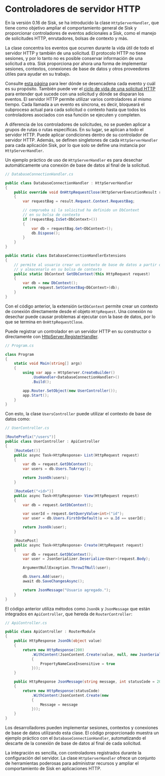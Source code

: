 # Controladores de servidor HTTP

En la versión 0.16 de Sisk, se ha introducido la clase `HttpServerHandler`, que tiene como objetivo ampliar el comportamiento general de Sisk y proporcionar controladores de eventos adicionales a Sisk, como el manejo de solicitudes HTTP, enrutadores, bolsas de contexto y más.

La clase concentra los eventos que ocurren durante la vida útil de todo el servidor HTTP y también de una solicitud. El protocolo HTTP no tiene sesiones, y por lo tanto no es posible conservar información de una solicitud a otra. Sisk proporciona por ahora una forma de implementar sesiones, contextos, conexiones de base de datos y otros proveedores útiles para ayudar en su trabajo.

Consulte [esta página](/api/Sisk.Core.Http.Handlers.HttpServerHandler) para leer dónde se desencadena cada evento y cuál es su propósito. También puede ver el [ciclo de vida de una solicitud HTTP](/v1/advanced/request-lifecycle) para entender qué sucede con una solicitud y dónde se disparan los eventos. El servidor HTTP permite utilizar varios controladores al mismo tiempo. Cada llamada a un evento es síncrona, es decir, bloqueará el subproceso actual para cada solicitud o contexto hasta que todos los controladores asociados con esa función se ejecuten y completen.

A diferencia de los controladores de solicitudes, no se pueden aplicar a grupos de rutas o rutas específicas. En su lugar, se aplican a todo el servidor HTTP. Puede aplicar condiciones dentro de su controlador de servidor HTTP. Además, se definen singletones de cada `HttpServerHandler` para cada aplicación Sisk, por lo que solo se define una instancia por `HttpServerHandler`.

Un ejemplo práctico de uso de `HttpServerHandler` es para desechar automáticamente una conexión de base de datos al final de la solicitud.

```cs
// DatabaseConnectionHandler.cs

public class DatabaseConnectionHandler : HttpServerHandler
{
    public override void OnHttpRequestClose(HttpServerExecutionResult result)
    {
        var requestBag = result.Request.Context.RequestBag;

        // comprueba si la solicitud ha definido un DbContext
        // en su bolsa de contexto
        if (requestBag.IsSet<DbContext>())
        {
            var db = requestBag.Get<DbContext>();
            db.Dispose();
        }
    }
}

public static class DatabaseConnectionHandlerExtensions
{
    // permite al usuario crear un contexto de base de datos a partir de una solicitud HTTP
    // y almacenarlo en su bolsa de contexto
    public static DbContext GetDbContext(this HttpRequest request)
    {
        var db = new DbContext();
        return request.SetContextBag<DbContext>(db);
    }
}
```

Con el código anterior, la extensión `GetDbContext` permite crear un contexto de conexión directamente desde el objeto `HttpRequest`. Una conexión no desechar puede causar problemas al ejecutar con la base de datos, por lo que se termina en `OnHttpRequestClose`.

Puede registrar un controlador en un servidor HTTP en su constructor o directamente con [HttpServer.RegisterHandler](/api/Sisk.Core.Http.HttpServer.RegisterHandler).

```cs
// Program.cs

class Program
{
    static void Main(string[] args)
    {
        using var app = HttpServer.CreateBuilder()
            .UseHandler<DatabaseConnectionHandler>()
            .Build();

        app.Router.SetObject(new UserController());
        app.Start();
    }
}
```

Con esto, la clase `UsersController` puede utilizar el contexto de base de datos como:

```cs
// UserController.cs

[RoutePrefix("/users")]
public class UserController : ApiController
{
    [RouteGet()]
    public async Task<HttpResponse> List(HttpRequest request)
    {
        var db = request.GetDbContext();
        var users = db.Users.ToArray();

        return JsonOk(users);
    }

    [RouteGet("<id>")]
    public async Task<HttpResponse> View(HttpRequest request)
    {
        var db = request.GetDbContext();

        var userId = request.GetQueryValue<int>("id");
        var user = db.Users.FirstOrDefault(u => u.Id == userId);

        return JsonOk(user);
    }

    [RoutePost]
    public async Task<HttpResponse> Create(HttpRequest request)
    {
        var db = request.GetDbContext();
        var user = JsonSerializer.Deserialize<User>(request.Body);

        ArgumentNullException.ThrowIfNull(user);

        db.Users.Add(user);
        await db.SaveChangesAsync();

        return JsonMessage("Usuario agregado.");
    }
}
```

El código anterior utiliza métodos como `JsonOk` y `JsonMessage` que están integrados en `ApiController`, que hereda de `RouterController`:

```cs
// ApiController.cs

public class ApiController : RouterModule
{
    public HttpResponse JsonOk(object value)
    {
        return new HttpResponse(200)
            .WithContent(JsonContent.Create(value, null, new JsonSerializerOptions()
            {
                PropertyNameCaseInsensitive = true
            }));
    }

    public HttpResponse JsonMessage(string message, int statusCode = 200)
    {
        return new HttpResponse(statusCode)
            .WithContent(JsonContent.Create(new
            {
                Message = message
            }));
    }
}
```

Los desarrolladores pueden implementar sesiones, contextos y conexiones de base de datos utilizando esta clase. El código proporcionado muestra un ejemplo práctico con el `DatabaseConnectionHandler`, automatizando el descarte de la conexión de base de datos al final de cada solicitud.

La integración es sencilla, con controladores registrados durante la configuración del servidor. La clase `HttpServerHandler` ofrece un conjunto de herramientas poderosas para administrar recursos y ampliar el comportamiento de Sisk en aplicaciones HTTP.
